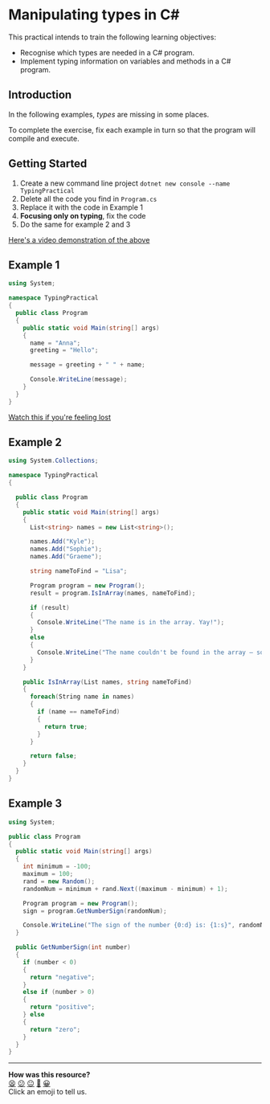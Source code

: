 # Manipulating types in C#

This practical intends to train the following learning objectives:
  * Recognise which types are needed in a C# program.
  * Implement typing information on variables and methods in a C# program.

## Introduction

In the following examples, *types* are missing in some places.

To complete the exercise, fix each example in turn so that the program will compile and execute.

## Getting Started

1. Create a new command line project `dotnet new console --name TypingPractical`
2. Delete all the code you find in `Program.cs`
3. Replace it with the code in Example 1
4. **Focusing only on typing**, fix the code
5. Do the same for example 2 and 3

[Here's a video demonstration of the above](https://youtu.be/1P-_czPOE6w)

## Example 1

```csharp
using System;

namespace TypingPractical
{
  public class Program
  {
    public static void Main(string[] args)
    {
      name = "Anna";
      greeting = "Hello";

      message = greeting + " " + name;

      Console.WriteLine(message);
    }
  }
}
```

[Watch this if you're feeling lost](https://youtu.be/2b3YgZdL0XM)

## Example 2

```csharp
using System.Collections;

namespace TypingPractical
{

  public class Program
  {
    public static void Main(string[] args)
    {
      List<string> names = new List<string>();

      names.Add("Kyle");
      names.Add("Sophie");
      names.Add("Graeme");

      string nameToFind = "Lisa";

      Program program = new Program();
      result = program.IsInArray(names, nameToFind);

      if (result)
      {
        Console.WriteLine("The name is in the array. Yay!");
      }
      else
      {
        Console.WriteLine("The name couldn't be found in the array — sorry...");
      }
    }

    public IsInArray(List names, string nameToFind)
    {
      foreach(String name in names)
      {
        if (name == nameToFind)
        {
          return true;
        }
      }

      return false;
    } 
  }
}
```

## Example 3

```csharp
using System;

public class Program
{
  public static void Main(string[] args)
  {
    int minimum = -100;
    maximum = 100;
    rand = new Random();
    randomNum = minimum + rand.Next((maximum - minimum) + 1);

    Program program = new Program();
    sign = program.GetNumberSign(randomNum);

    Console.WriteLine("The sign of the number {0:d} is: {1:s}", randomNum, sign);
  }

  public GetNumberSign(int number)
  {
    if (number < 0)
    {
      return "negative";
    }
    else if (number > 0)
    {
      return "positive";
    } else
    {
      return "zero";
    }
  }
}
```


<!-- BEGIN GENERATED SECTION DO NOT EDIT -->

---

**How was this resource?**  
[😫](https://airtable.com/shrUJ3t7KLMqVRFKR?prefill_Repository=makersacademy/csharp-apprenticeship-module&prefill_File=practicals/typing/README.md&prefill_Sentiment=😫) [😕](https://airtable.com/shrUJ3t7KLMqVRFKR?prefill_Repository=makersacademy/csharp-apprenticeship-module&prefill_File=practicals/typing/README.md&prefill_Sentiment=😕) [😐](https://airtable.com/shrUJ3t7KLMqVRFKR?prefill_Repository=makersacademy/csharp-apprenticeship-module&prefill_File=practicals/typing/README.md&prefill_Sentiment=😐) [🙂](https://airtable.com/shrUJ3t7KLMqVRFKR?prefill_Repository=makersacademy/csharp-apprenticeship-module&prefill_File=practicals/typing/README.md&prefill_Sentiment=🙂) [😀](https://airtable.com/shrUJ3t7KLMqVRFKR?prefill_Repository=makersacademy/csharp-apprenticeship-module&prefill_File=practicals/typing/README.md&prefill_Sentiment=😀)  
Click an emoji to tell us.

<!-- END GENERATED SECTION DO NOT EDIT -->
